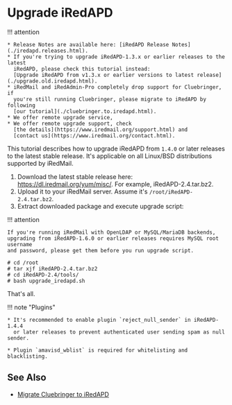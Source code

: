 # Upgrade iRedAPD

!!! attention

    * Release Notes are available here: [iRedAPD Release Notes](./iredapd.releases.html).
    * If you're trying to upgrade iRedAPD-1.3.x or earlier releases to the latest
      iRedAPD, please check this tutorial instead: 
      [Upgrade iRedAPD from v1.3.x or earlier versions to latest release](./upgrade.old.iredapd.html).
    * iRedMail and iRedAdmin-Pro completely drop support for Cluebringer, if
      you're still running Cluebringer, please migrate to iRedAPD by following
      [our tutorial](./cluebringer.to.iredapd.html).
    * We offer remote upgrade service, 
    * We offer remote upgrade support, check
      [the details](https://www.iredmail.org/support.html) and
      [contact us](https://www.iredmail.org/contact.html).

This tutorial describes how to upgrade iRedAPD from `1.4.0` or later releases
to the latest stable release. It's applicable on all Linux/BSD distributions
supported by iRedMail.

1. Download the latest stable release here: <https://dl.iredmail.org/yum/misc/>.
   For example, iRedAPD-2.4.tar.bz2.
1. Upload it to your iRedMail server. Assume it's `/root/iRedAPD-2.4.tar.bz2`.
1. Extract downloaded package and execute upgrade script:

!!! attention

    If you're running iRedMail with OpenLDAP or MySQL/MariaDB backends,
    upgrading from iRedAPD-1.6.0 or earlier releases requires MySQL root username
    and password, please get them before you run upgrade script.

```
# cd /root
# tar xjf iRedAPD-2.4.tar.bz2
# cd iRedAPD-2.4/tools/
# bash upgrade_iredapd.sh
```

That's all.


!!! note "Plugins"

    * It's recommended to enable plugin `reject_null_sender` in iRedAPD-1.4.4
      or later releases to prevent authenticated user sending spam as null sender.

    * Plugin `amavisd_wblist` is required for whitelisting and blacklisting.

## See Also

* [Migrate Cluebringer to iRedAPD](./cluebringer.to.iredapd.html)
